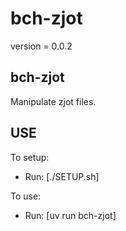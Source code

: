 # bch-zjot

version = 0.0.2

## bch-zjot

Manipulate zjot files.

## USE

To setup:
- Run: [./SETUP.sh]

To use:
- Run: [uv run bch-zjot]
